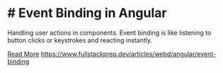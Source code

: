 # # Event Binding in Angular

Handling user actions in components. Event binding is like listening to button clicks or keystrokes and reacting instantly.

[Read More](https://www.fullstackprep.dev/articles/webd/angular/event-binding) https://www.fullstackprep.dev/articles/webd/angular/event-binding